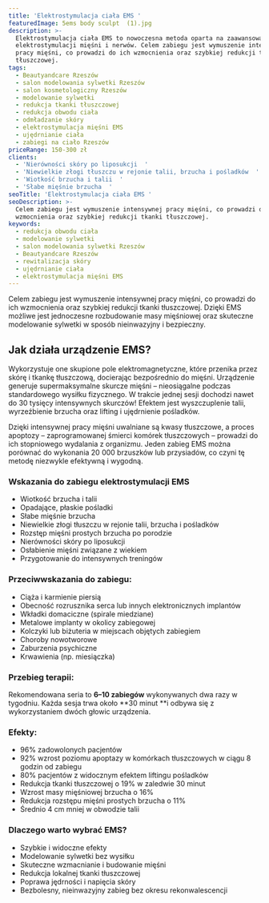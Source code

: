 ```yaml
---
title: 'Elektrostymulacja ciała EMS '
featuredImage: 5ems body sculpt  (1).jpg
description: >-
  Elektrostymulacja ciała EMS to nowoczesna metoda oparta na zaawansowanej
  elektrostymulacji mięśni i nerwów. Celem zabiegu jest wymuszenie intensywnej
  pracy mięśni, co prowadzi do ich wzmocnienia oraz szybkiej redukcji tkanki
  tłuszczowej.
tags:
  - Beautyandcare Rzeszów
  - salon modelowania sylwetki Rzeszów
  - salon kosmetologiczny Rzeszów
  - modelowanie sylwetki
  - redukcja tkanki tłuszczowej
  - redukcja obwodu ciała
  - odmładzanie skóry
  - elektrostymulacja mięśni EMS
  - ujędrnianie ciała
  - zabiegi na ciało Rzeszów
priceRange: 150-300 zł
clients:
  - 'Nierówności skóry po liposukcji  '
  - 'Niewielkie złogi tłuszczu w rejonie talii, brzucha i pośladków  '
  - 'Wiotkość brzucha i talii  '
  - 'Słabe mięśnie brzucha  '
seoTitle: 'Elektrostymulacja ciała EMS '
seoDescription: >-
  Celem zabiegu jest wymuszenie intensywnej pracy mięśni, co prowadzi do ich
  wzmocnienia oraz szybkiej redukcji tkanki tłuszczowej.
keywords:
  - redukcja obwodu ciała
  - modelowanie sylwetki
  - salon modelowania sylwetki Rzeszów
  - Beautyandcare Rzeszów
  - rewitalizacja skóry
  - ujędrnianie ciała
  - elektrostymulacja mięśni EMS
---
```


Celem zabiegu jest wymuszenie intensywnej pracy mięśni, co prowadzi do ich wzmocnienia oraz szybkiej redukcji tkanki tłuszczowej. Dzięki EMS możliwe jest jednoczesne rozbudowanie masy mięśniowej oraz skuteczne modelowanie sylwetki w sposób nieinwazyjny i bezpieczny.

## **Jak działa urządzenie EMS?**

Wykorzystuje one skupione pole elektromagnetyczne, które przenika przez skórę i tkankę tłuszczową, docierając bezpośrednio do mięśni. Urządzenie generuje supermaksymalne skurcze mięśni – nieosiągalne podczas standardowego wysiłku fizycznego. W trakcie jednej sesji dochodzi nawet do 30 tysięcy intensywnych skurczów! Efektem jest wyszczuplenie talii, wyrzeźbienie brzucha oraz lifting i ujędrnienie pośladków.

Dzięki intensywnej pracy mięśni uwalniane są kwasy tłuszczowe, a proces apoptozy – zaprogramowanej śmierci komórek tłuszczowych – prowadzi do ich stopniowego wydalania z organizmu. Jeden zabieg EMS można porównać do wykonania 20 000 brzuszków lub przysiadów, co czyni tę metodę niezwykle efektywną i wygodną.

### **Wskazania do zabiegu elektrostymulacji EMS**

* Wiotkość brzucha i talii
* Opadające, płaskie pośladki
* Słabe mięśnie brzucha
* Niewielkie złogi tłuszczu w rejonie talii, brzucha i pośladków
* Rozstęp mięśni prostych brzucha po porodzie
* Nierówności skóry po liposukcji
* Osłabienie mięśni związane z wiekiem
* Przygotowanie do intensywnych treningów

### **Przeciwwskazania do zabiegu:**

* Ciąża i karmienie piersią
* Obecność rozrusznika serca lub innych elektronicznych implantów
* Wkładki domaciczne (spirale miedziane)
* Metalowe implanty w okolicy zabiegowej
* Kolczyki lub biżuteria w miejscach objętych zabiegiem
* Choroby nowotworowe
* Zaburzenia psychiczne
* Krwawienia (np. miesiączka)

### **Przebieg terapii:**

Rekomendowana seria to **6–10 zabiegów** wykonywanych dwa razy w tygodniu. Każda sesja trwa około \*\*30 minut \*\*i odbywa się z wykorzystaniem dwóch głowic urządzenia.

### **Efekty:**

* 96% zadowolonych pacjentów
* 92% wzrost poziomu apoptazy w komórkach tłuszczowych w ciągu 8 godzin od zabiegu
* 80% pacjentów z widocznym efektem liftingu pośladków
* Redukcja tkanki tłuszczowej o 19% w zaledwie 30 minut
* Wzrost masy mięśniowej brzucha o 16%
* Redukcja rozstępu mięśni prostych brzucha o 11%
* Średnio 4 cm mniej w obwodzie talii

### **Dlaczego warto wybrać EMS?**

* Szybkie i widoczne efekty
* Modelowanie sylwetki bez wysiłku
* Skuteczne wzmacnianie i budowanie mięśni
* Redukcja lokalnej tkanki tłuszczowej
* Poprawa jędrności i napięcia skóry
* Bezbolesny, nieinwazyjny zabieg bez okresu rekonwalescencji
